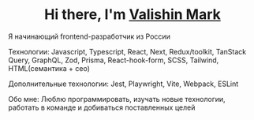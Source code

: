 <h1 align="center">Hi there, I'm <a href="https://github.com/KaiZymi" target="_blank">Valishin Mark</a> </h1>

<p>Я начинающий frontend-разработчик из России</p>
<p>Технологии: Javascript, Typescript, React, Next, Redux/toolkit, TanStack Query, GraphQL, Zod, Prisma, React-hook-form, SCSS, Tailwind, HTML(семантика + сео)</p>
<p>Дополнительные технологии: Jest, Playwright, Vite, Webpack, ESLint</p>
<p>Обо мне: Люблю программировать, изучать новые технологии, работать в команде и добиваться поставленных целей</p>
